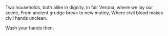 
Two households, both alike in dignity,
In fair Verona, where we lay our scene,
From ancient grudge break to new mutiny,
Where civil blood makes civil hands unclean.

Wash your hands then.
